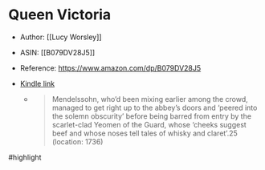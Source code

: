 # Queen Victoria

* Author: [[Lucy Worsley]]
* ASIN: [[B079DV28J5]]
* Reference: https://www.amazon.com/dp/B079DV28J5
* [Kindle link](kindle://book?action=open&asin=B079DV28J5)


  - > Mendelssohn, who’d been mixing earlier among the crowd, managed to get right up to the abbey’s doors and ‘peered into the solemn obscurity’ before being barred from entry by the scarlet-clad Yeomen of the Guard, whose ‘cheeks suggest beef and whose noses tell tales of whisky and claret’.25 (location: 1736)


#highlight
